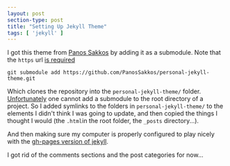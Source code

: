 ```yaml
---
layout: post
section-type: post
title: "Setting Up Jekyll Theme"
tags: [ 'jekyll' ]
---
```


I got this theme from [Panos Sakkos](https://github.com/PanosSakkos/personal-jekyll-theme) by adding it as a submodule. Note that the `https` url [is required](https://help.github.com/articles/using-submodules-with-pages/)
```
git submodule add https://github.com/PanosSakkos/personal-jekyll-theme.git 
```
Which clones the repository into the `personal-jekyll-theme/` folder. [Unfortunately](http://stackoverflow.com/questions/13364511/can-i-add-a-git-submodule-to-the-existing-projects-root-where-files-are-not-jo) one cannot add a submodule to the root directory of a project. So I added symlinks to the folders in `personal-jekyll-theme/` to the elements I didn't think I was going to update, and then copied the things I thought I would (the `.html`in the root folder, the `_posts` directory...).

And then making sure my computer is properly configured to play nicely with the [gh-pages version of jekyll](https://help.github.com/articles/using-jekyll-with-pages/).

I got rid of the comments sections and the post categories for now...
